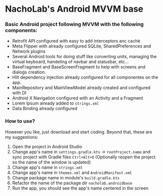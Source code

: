 # NachoLab's Android MVVM base

### Basic Android project following MVVM with the following components:

- Retrofit API configured with easy to add interceptors anc cachè
- Meta Flipper with already configured SQLite, SharedPreferences and Network plugins
- Several Android tools for doing stuff like converting units, managing the virtual keyboard, handeling of navbar and statusbar, etc...
- BaseFragment and BaseScreenFragment to help with screens and dialogs creation.
- Hilt dependency injection already configured for all componentes on the app.
- MainRepository and MainViewModel already created and configured with DI
- Android X Navigation configured with an Activity and a Fragment
- Lorem Ipsum already added to `strings.xml`
- Data Binding already configured

### How to use?

However you like, just download and start coding. Beyond that, these are my suggestions:

1. Open the project in Android Studio
2. Change app's name in `settings.gradle.kts` -> `rootProject.name` and sync project with Gradle files `Ctrl+Alt+O` (Optionally reopen the project so the name of the window is updated)
3. Change app's name in `strings.xml`
4. Change app's name in `themes.xml` and `AndroidManifest.xml`
5. Change package name in module's `build.gradle.kts`
6. Refactor the name of the package dir `nacholab.androidbase`
7. Run the app, you should see the app's name centered in the screen

